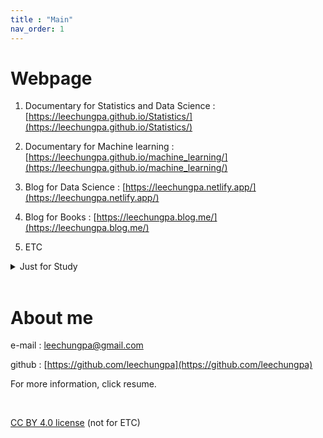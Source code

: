 ```yaml
--- 
title : "Main"
nav_order: 1
---  
```



# Webpage

1. Documentary for Statistics and Data Science : [https://leechungpa.github.io/Statistics/](https://leechungpa.github.io/Statistics/)

1. Documentary for Machine learning : [https://leechungpa.github.io/machine_learning/](https://leechungpa.github.io/machine_learning/)

1. Blog for Data Science : [https://leechungpa.netlify.app/](https://leechungpa.netlify.app/)

1. Blog for Books : [https://leechungpa.blog.me/](https://leechungpa.blog.me/)

1. ETC

<details>
    <summary><a style="text-decoration:none">Just for Study</a></summary>
    <p>

<A href="https://github.com/leechungpa/Python-study"> Python </A>
  <P>

<A href="https://github.com/leechungpa/Python-study/tree/master/pandas"> Pandas </A>
  <P>


<A href="https://github.com/leechungpa/yonsei"> R (private) </A>
  <P>

<A href="https://github.com/leechungpa/cs50"> C (cs50) </A>
  <P>

</details>
<br>




# About me

e-mail : leechungpa@gmail.com

github : [https://github.com/leechungpa](https://github.com/leechungpa)

For more information, click resume.


<br>


[CC BY 4.0 license](https://creativecommons.org/licenses/by/4.0/legalcode) (not for ETC)

